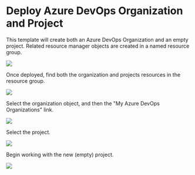 # Deploy Azure DevOps Organization and Project

This template will create both an Azure DevOps Organization and an empty project. Related resource manager objects are created in a named resource group.

<a href="https://portal.azure.com/#create/Microsoft.Template/uri/https%3A%2F%2Fraw.githubusercontent.com%2Fneilpeterson%2Fnepeters-azure-templates%2Fmaster%2Fazure-devops-org-project%2Fazuredeploy.json" target="_blank">
    <img src="http://azuredeploy.net/deploybutton.png"/>
</a>

Once deployed, find both the organization and projects resources in the resource group.

![](./images/arm-objects.png)

Select the organization object, and then the "My Azure DevOps Organizations" link.

![](./images/org.png)

Select the project.

![](./images/project.png)

Begin working with the new (empty) project.

![](./images/project.png)
